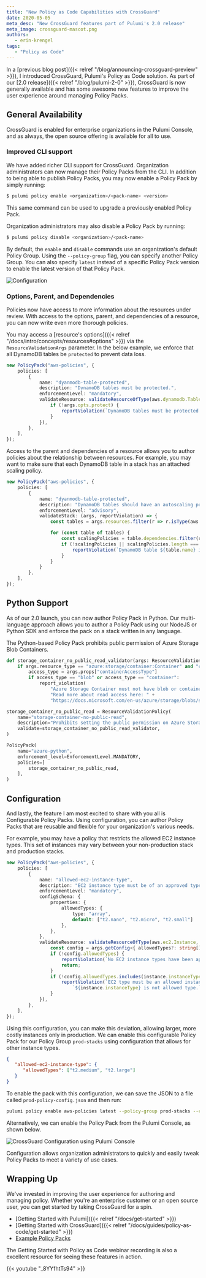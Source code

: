 ```yaml
---
title: "New Policy as Code Capabilities with CrossGuard"
date: 2020-05-05
meta_desc: "New CrossGuard features part of Pulumi's 2.0 release"
meta_image: crossguard-mascot.png
authors:
   - erin-krengel
tags:
   - "Policy as Code"
---
```


In a [previous blog post]({{< relref "/blog/announcing-crossguard-preview" >}}), I introduced CrossGuard, Pulumi's Policy as Code solution. As part of our [2.0 release]({{< relref "/blog/pulumi-2-0" >}}), CrossGuard is now generally available and has some awesome new features to improve the user experience around managing Policy Packs.

<!--more-->

## General Availability

CrossGuard is enabled for enterprise organizations in the Pulumi Console, and as always, the open source offering is available for all to use.

### Improved CLI support

We have added richer CLI support for CrossGuard. Organization administrators can now manage their Policy Packs from the CLI. In addition to being able to publish Policy Packs, you may now enable a Policy Pack by simply running:

```bash
$ pulumi policy enable <organization>/<pack-name> <version>
```

This same command can be used to upgrade a previously enabled Policy Pack.

Organization administrators may also disable a Policy Pack by running:

```bash
$ pulumi policy disable <organization>/<pack-name>
```

By default, the `enable` and `disable` commands use an organization's default Policy Group. Using the `--policy-group` flag, you can specify another Policy Group. You can also specify `latest` instead of a specific Policy Pack version to enable the latest version of that Policy Pack.

![Configuration](config.png)

### Options, Parent, and Dependencies

Policies now have access to more information about the resources under review. With access to the options, parent, and dependencies of a resource, you can now write even more thorough policies.

You may access a [resource's options]({{< relref "/docs/intro/concepts/resources#options" >}}) via the `ResourceValidationArgs` parameter. In the below example, we enforce that all DynamoDB tables be `protected` to prevent data loss.

```typescript
new PolicyPack("aws-policies", {
    policies: [
        {
            name: "dyanmodb-table-protected",
            description: "DynamoDB tables must be protected.",
            enforcementLevel: "mandatory",
            validateResource: validateResourceOfType(aws.dynamodb.Table, (_, args, reportViolation) => {
                if (!args.opts.protect) {
                    reportViolation(`DynamoDB tables must be protected to prevent data loss.`);
                }
            }),
        },
    ],
});
```

Access to the parent and dependencies of a resource allows you to author policies about the relationship between resources. For example, you may want to make sure that each DynamoDB table in a stack has an attached scaling policy.

```typescript
new PolicyPack("aws-policies", {
    policies: [
        {
            name: "dyanmodb-table-protected",
            description: "DynamoDB tables should have an autoscaling policy.",
            enforcementLevel: "advisory",
            validateStack: (args, reportViolation) => {
                const tables = args.resources.filter(r => r.isType(aws.dynamodb.Table))

                for (const table of tables) {
                    const scalingPolicies = table.dependencies.filter(r => r.isType(aws.appautoscaling.Policy));
                    if (!scalingPolicies || scalingPolicies.length === 0) {
                        reportViolation(`DynamoDB table ${table.name} is missing a scaling policy.`);
                    }
                }
            }
        },
    ],
});
```

## Python Support

As of our 2.0 launch, you can now author Policy Pack in Python. Our multi-language approach allows you to author a Policy Pack using our NodeJS or Python SDK and enforce the pack on a stack written in any language.

The Python-based Policy Pack prohibits public permission of Azure Storage Blob Containers.

```python
def storage_container_no_public_read_validator(args: ResourceValidationArgs, report_violation: ReportViolation):
    if args.resource_type == "azure:storage/container:Container" and "containerAccessType" in args.props:
        access_type = args.props["containerAccessType"]
        if access_type == "blob" or access_type == "container":
            report_violation(
                "Azure Storage Container must not have blob or container access set. " +
                "Read more about read access here: " +
                "https://docs.microsoft.com/en-us/azure/storage/blobs/storage-manage-access-to-resources")

storage_container_no_public_read = ResourceValidationPolicy(
    name="storage-container-no-public-read",
    description="Prohibits setting the public permission on Azure Storage Blob Containers.",
    validate=storage_container_no_public_read_validator,
)

PolicyPack(
    name="azure-python",
    enforcement_level=EnforcementLevel.MANDATORY,
    policies=[
        storage_container_no_public_read,
    ],
)
```

## Configuration

And lastly, the feature I am most excited to share with you all is Configurable Policy Packs. Using configuration, you can author Policy Packs that are reusable and flexible for your organization's various needs.

For example, you may have a policy that restricts the allowed EC2 instance types. This set of instances may vary between your non-production stack and production stacks.

```typescript
new PolicyPack("aws-policies", {
    policies: [
        {
            name: "allowed-ec2-instance-type",
            description: "EC2 instance type must be of an approved type.",
            enforcementLevel: "mandatory",
            configSchema: {
                properties: {
                    allowedTypes: {
                        type: "array",
                        default: ["t2.nano", "t2.micro", "t2.small"]
                    },
                },
            },
            validateResource: validateResourceOfType(aws.ec2.Instance, (instance, args, reportViolation) => {
                const config = args.getConfig<{ allowedTypes?: string[] }>();
                if (!config.allowedTypes) {
                    reportViolation(`No EC2 instance types have been approved.`);
                    return;
                }
                if (!config.allowedTypes.includes(instance.instanceType)) {
                    reportViolation(`EC2 type must be an allowed instance type: ${config.allowedTypes}. ` +
                        `${instance.instanceType} is not allowed type.`);
                }
            }),
        },
    ],
});
```

Using this configuration, you can make this deviation, allowing larger, more costly instances only in production. We can enable this configurable Policy Pack for our Policy Group `prod-stacks` using configuration that allows for other instance types.

```json
{
   "allowed-ec2-instance-type": {
      "allowedTypes": ["t2.medium", "t2.large"]
   }
}
```

To enable the pack with this configuration, we can save the JSON to a file called `prod-policy-config.json` and then run:

```bash
pulumi policy enable aws-policies latest --policy-group prod-stacks --config prod-policy-config.json
```

Alternatively, we can enable the Policy Pack from the Pulumi Console, as shown below.

![CrossGuard Configuration using Pulumi Console](config.png)

Configuration allows organization administrators to quickly and easily tweak Policy Packs to meet a variety of use cases.

## Wrapping Up

We've invested in improving the user experience for authoring and managing policy. Whether you're an enterprise customer or an open source user, you can get started by taking CrossGuard for a spin.

* [Getting Started with Pulumi]({{< relref "/docs/get-started" >}})
* [Getting Started with CrossGuard]({{< relref "/docs/guides/policy-as-code/get-started" >}})
* [Example Policy Packs](https://github.com/pulumi/examples/tree/master/policy-packs)

The Getting Started with Policy as Code webinar recording is also a excellent resource for seeing these features in action.

{{< youtube "_8YYfhtTs94" >}}
